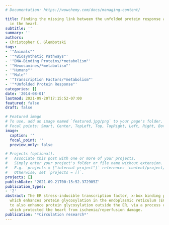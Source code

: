 ```yaml
---
# Documentation: https://wowchemy.com/docs/managing-content/

title: Finding the missing link between the unfolded protein response and O-GlcNAcylation
  in the heart.
subtitle: ''
summary: ''
authors:
- Christopher C. Glembotski
tags:
- '"Animals"'
- '"*Biosynthetic Pathways"'
- '"DNA-Binding Proteins/*metabolism"'
- '"Hexosamines/*metabolism"'
- '"Humans"'
- '"Male"'
- '"Transcription Factors/*metabolism"'
- '"*Unfolded Protein Response"'
categories: []
date: '2014-08-01'
lastmod: 2021-09-20T17:15:52-07:00
featured: false
draft: false

# Featured image
# To use, add an image named `featured.jpg/png` to your page's folder.
# Focal points: Smart, Center, TopLeft, Top, TopRight, Left, Right, BottomLeft, Bottom, BottomRight.
image:
  caption: ''
  focal_point: ''
  preview_only: false

# Projects (optional).
#   Associate this post with one or more of your projects.
#   Simply enter your project's folder or file name without extension.
#   E.g. `projects = ["internal-project"]` references `content/project/deep-learning/index.md`.
#   Otherwise, set `projects = []`.
projects: []
publishDate: '2021-09-21T00:15:52.372905Z'
publication_types:
- '2'
abstract: The ER stress-inducible transcription factor, x-box binding protein 1 (XBP1),
  which enhances protein glycosylation in the endoplasmic reticulum (ER), was shown
  to also enhance protein glycosylation outside the ER, via a process called O-GlcNAcylation,
  which protected the heart from ischemia/reperfusion damage.
publication: '*Circulation research*'
---
```


